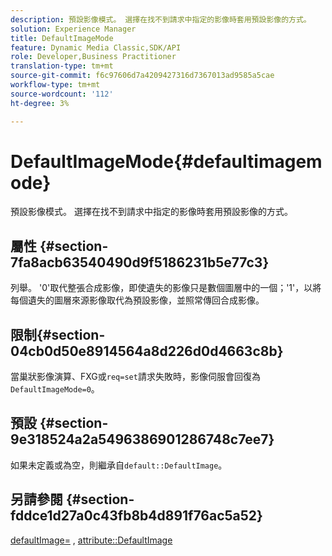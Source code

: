 ```yaml
---
description: 預設影像模式。 選擇在找不到請求中指定的影像時套用預設影像的方式。
solution: Experience Manager
title: DefaultImageMode
feature: Dynamic Media Classic,SDK/API
role: Developer,Business Practitioner
translation-type: tm+mt
source-git-commit: f6c97606d7a4209427316d7367013ad9585a5cae
workflow-type: tm+mt
source-wordcount: '112'
ht-degree: 3%

---
```



# DefaultImageMode{#defaultimagemode}

預設影像模式。 選擇在找不到請求中指定的影像時套用預設影像的方式。

## 屬性 {#section-7fa8acb63540490d9f5186231b5e77c3}

列舉。 &#39;0&#39;取代整張合成影像，即使遺失的影像只是數個圖層中的一個；&#39;1&#39;，以將每個遺失的圖層來源影像取代為預設影像，並照常傳回合成影像。

## 限制{#section-04cb0d50e8914564a8d226d0d4663c8b}

當巢狀影像演算、FXG或`req=set`請求失敗時，影像伺服會回復為`DefaultImageMode=0`。

## 預設 {#section-9e318524a2a5496386901286748c7ee7}

如果未定義或為空，則繼承自`default::DefaultImage`。

## 另請參閱 {#section-fddce1d27a0c43fb8b4d891f76ac5a52}

[defaultImage=](../../../../../is-api/image-catalog/image-serving-api-ref/c-image-catalog-reference/c-attributes-reference/r-is-cat-defaultimage.md#reference-8e9900e129f54ed68462a3c2fc3bc433) ,  [attribute::DefaultImage](../../../../../is-api/http-ref/image-serving-api-ref/c-http-protocol-reference/c-command-reference/r-is-http-defaultimage.md#reference-209aa6ce830f490483412eb26af67fd2)
